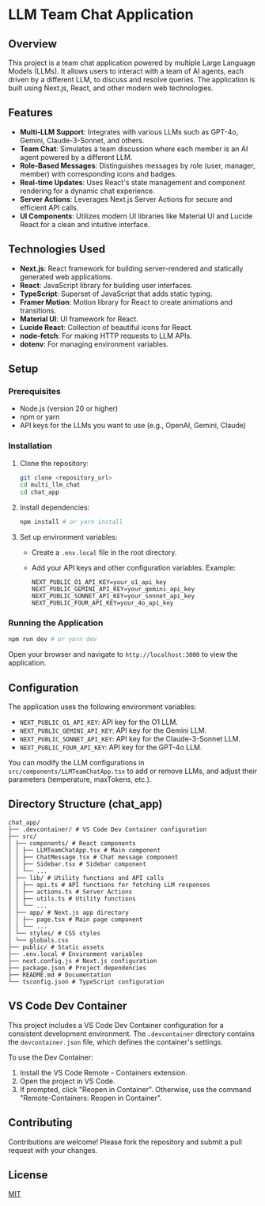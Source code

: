 # LLM Team Chat Application

## Overview

This project is a team chat application powered by multiple Large Language Models (LLMs). It allows users to interact with a team of AI agents, each driven by a different LLM, to discuss and resolve queries. The application is built using Next.js, React, and other modern web technologies.

## Features

-   **Multi-LLM Support**: Integrates with various LLMs such as GPT-4o, Gemini, Claude-3-Sonnet, and others.
-   **Team Chat**: Simulates a team discussion where each member is an AI agent powered by a different LLM.
-   **Role-Based Messages**: Distinguishes messages by role (user, manager, member) with corresponding icons and badges.
-   **Real-time Updates**: Uses React's state management and component rendering for a dynamic chat experience.
-   **Server Actions**: Leverages Next.js Server Actions for secure and efficient API calls.
-   **UI Components**: Utilizes modern UI libraries like Material UI and Lucide React for a clean and intuitive interface.

## Technologies Used

-   **Next.js**: React framework for building server-rendered and statically generated web applications.
-   **React**: JavaScript library for building user interfaces.
-   **TypeScript**: Superset of JavaScript that adds static typing.
-   **Framer Motion**: Motion library for React to create animations and transitions.
-   **Material UI**: UI framework for React.
-   **Lucide React**: Collection of beautiful icons for React.
-   **node-fetch**: For making HTTP requests to LLM APIs.
-   **dotenv**: For managing environment variables.

## Setup

### Prerequisites

-   Node.js (version 20 or higher)
-   npm or yarn
-   API keys for the LLMs you want to use (e.g., OpenAI, Gemini, Claude)

### Installation

1.  Clone the repository:

    ```bash
    git clone <repository_url>
    cd multi_llm_chat
    cd chat_app
    ```

2.  Install dependencies:

    ```bash
    npm install # or yarn install
    ```

3.  Set up environment variables:

    -   Create a `.env.local` file in the root directory.
    -   Add your API keys and other configuration variables. Example:

        ```
        NEXT_PUBLIC_O1_API_KEY=your_o1_api_key
        NEXT_PUBLIC_GEMINI_API_KEY=your_gemini_api_key
        NEXT_PUBLIC_SONNET_API_KEY=your_sonnet_api_key
        NEXT_PUBLIC_FOUR_API_KEY=your_4o_api_key
        ```

### Running the Application

```bash
npm run dev # or yarn dev
```

Open your browser and navigate to `http://localhost:3000` to view the application.

## Configuration

The application uses the following environment variables:

-   `NEXT_PUBLIC_O1_API_KEY`: API key for the O1 LLM.
-   `NEXT_PUBLIC_GEMINI_API_KEY`: API key for the Gemini LLM.
-   `NEXT_PUBLIC_SONNET_API_KEY`: API key for the Claude-3-Sonnet LLM.
-   `NEXT_PUBLIC_FOUR_API_KEY`: API key for the GPT-4o LLM.

You can modify the LLM configurations in `src/components/LLMTeamChatApp.tsx` to add or remove LLMs, and adjust their parameters (temperature, maxTokens, etc.).

## Directory Structure (chat_app)
```
chat_app/
├── .devcontainer/ # VS Code Dev Container configuration
├── src/
│ ├── components/ # React components
│ │ ├── LLMTeamChatApp.tsx # Main component
│ │ ├── ChatMessage.tsx # Chat message component
│ │ ├── Sidebar.tsx # Sidebar component
│ │ └── ...
│ ├── lib/ # Utility functions and API calls
│ │ ├── api.ts # API functions for fetching LLM responses
│ │ ├── actions.ts # Server Actions
│ │ ├── utils.ts # Utility functions
│ │ └── ...
│ ├── app/ # Next.js app directory
│ │ ├── page.tsx # Main page component
│ │ └── ...
│ └── styles/ # CSS styles
│ └── globals.css
├── public/ # Static assets
├── .env.local # Environment variables
├── next.config.js # Next.js configuration
├── package.json # Project dependencies
├── README.md # Documentation
└── tsconfig.json # TypeScript configuration
```

## VS Code Dev Container

This project includes a VS Code Dev Container configuration for a consistent development environment. The `.devcontainer` directory contains the `devcontainer.json` file, which defines the container's settings.

To use the Dev Container:

1.  Install the VS Code Remote - Containers extension.
2.  Open the project in VS Code.
3.  If prompted, click "Reopen in Container". Otherwise, use the command "Remote-Containers: Reopen in Container".

## Contributing

Contributions are welcome! Please fork the repository and submit a pull request with your changes.

## License

[MIT](LICENSE)